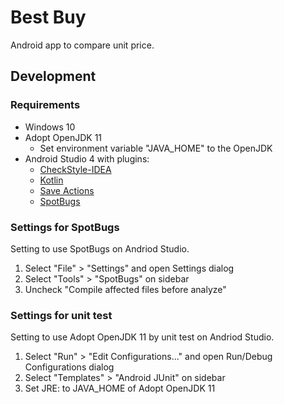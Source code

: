# Best Buy

Android app to compare unit price.

## Development

### Requirements

- Windows 10
- Adopt OpenJDK 11
  - Set environment variable "JAVA_HOME" to the OpenJDK
- Android Studio 4 with plugins:
  - [CheckStyle-IDEA](https://plugins.jetbrains.com/plugin/1065-checkstyle-idea/)
  - [Kotlin](https://plugins.jetbrains.com/plugin/6954-kotlin/)
  - [Save Actions](https://plugins.jetbrains.com/plugin/7642-save-actions/)
  - [SpotBugs](https://plugins.jetbrains.com/plugin/14014-spotbugs/)

### Settings for SpotBugs

Setting to use SpotBugs on Andriod Studio.

1. Select "File" > "Settings" and open Settings dialog
2. Select "Tools" > "SpotBugs" on sidebar
3. Uncheck "Compile affected files before analyze"

### Settings for unit test

Setting to use Adopt OpenJDK 11 by unit test on Andriod Studio.

1. Select "Run" > "Edit Configurations..." and open Run/Debug Configurations dialog
2. Select "Templates" > "Android JUnit" on sidebar
3. Set JRE: to JAVA_HOME of Adopt OpenJDK 11
